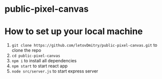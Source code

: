# public-pixel-canvas
# How to set up your local machine #

1. `git clone https://github.com/letovDmitry/public-pixel-canvas.git` to clone the repo
2. `cd public-pixel-canvas`
3. `npm i` to install all dependencies
4. `npm start` to start react app
5. `node src/server.js` to start express server
